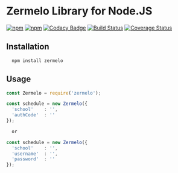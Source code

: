 # Zermelo Library for Node.JS
[![npm](https://img.shields.io/npm/v/zermelo.svg)](https://www.npmjs.com/package/zermelo)
[![npm](https://img.shields.io/npm/l/zermelo.svg)](https://github.com/mvegter/node-zermelo/blob/master/LICENSE)
[![Codacy Badge](https://api.codacy.com/project/badge/Grade/cc95bbd165834373ab34938416d03c33)](https://www.codacy.com/app/mvegter/node-zermelo?utm_source=github.com&amp;utm_medium=referral&amp;utm_content=mvegter/node-zermelo&amp;utm_campaign=Badge_Grade)
[![Build Status](https://travis-ci.org/mvegter/node-zermelo.svg?branch=master)](https://travis-ci.org/mvegter/node-zermelo)
[![Coverage Status](https://coveralls.io/repos/github/mvegter/node-zermelo/badge.svg)](https://coveralls.io/github/mvegter/node-zermelo)

## Installation
```
  npm install zermelo
```

## Usage

```javascript
const Zermelo = require('zermelo');

const schedule = new Zermelo({
  'school'    : '',
  'authCode'  : ''
});

  or

const schedule = new Zermelo({
  'school'    : '',
  'username'  : '',
  'password'  : ''
});
```
